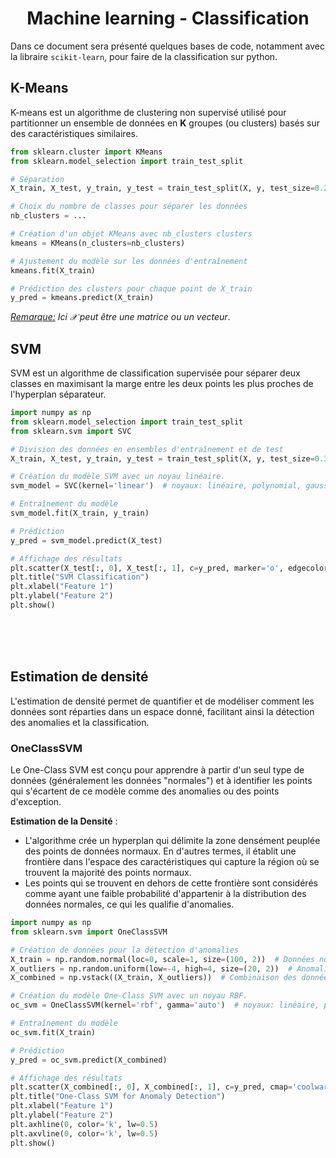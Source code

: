 <h1 align='center'> Machine learning - Classification </h1>

Dans ce document sera présenté quelques bases de code, notamment avec la libraire `scikit-learn`, pour faire de la classification sur python.


## K-Means
K-means est un algorithme de clustering non supervisé utilisé pour partitionner un ensemble de données en **K** groupes (ou clusters) basés sur des caractéristiques similaires. 

```python
from sklearn.cluster import KMeans
from sklearn.model_selection import train_test_split

# Séparation 
X_train, X_test, y_train, y_test = train_test_split(X, y, test_size=0.2, random_state=42)

# Choix du nombre de classes pour séparer les données
nb_clusters = ...

# Création d'un objet KMeans avec nb_clusters clusters
kmeans = KMeans(n_clusters=nb_clusters)  

# Ajustement du modèle sur les données d'entraînement
kmeans.fit(X_train)  

# Prédiction des clusters pour chaque point de X_train
y_pred = kmeans.predict(X_train)

```

*<u>Remarque:</u> Ici $\mathcal{X}$ peut être une matrice ou un vecteur*.



## SVM
SVM est un algorithme de classification supervisée pour séparer deux classes en maximisant la marge entre les deux points les plus proches de l'hyperplan séparateur.


```python
import numpy as np
from sklearn.model_selection import train_test_split
from sklearn.svm import SVC

# Division des données en ensembles d'entraînement et de test
X_train, X_test, y_train, y_test = train_test_split(X, y, test_size=0.3, random_state=42)

# Création du modèle SVM avec un noyau linéaire.
svm_model = SVC(kernel='linear')  # noyaux: linéaire, polynomial, gaussien (RBF), sigmoïd...

# Entraînement du modèle
svm_model.fit(X_train, y_train)

# Prédiction
y_pred = svm_model.predict(X_test)

# Affichage des résultats
plt.scatter(X_test[:, 0], X_test[:, 1], c=y_pred, marker='o', edgecolor='k')
plt.title("SVM Classification")
plt.xlabel("Feature 1")
plt.ylabel("Feature 2")
plt.show()
```

<br>
<br>
<br>

## Estimation de densité
L'estimation de densité permet de quantifier et de modéliser comment les données sont réparties dans un espace donné, facilitant ainsi la détection des anomalies et la classification.


### OneClassSVM
Le One-Class SVM est conçu pour apprendre à partir d'un seul type de données (généralement les données "normales") et à identifier les points qui s'écartent de ce modèle comme des anomalies ou des points d'exception.

**Estimation de la Densité** :
   - L'algorithme crée un hyperplan qui délimite la zone densément peuplée des points de données normaux. En d'autres termes, il établit une frontière dans l'espace des caractéristiques qui capture la région où se trouvent la majorité des points normaux.
   - Les points qui se trouvent en dehors de cette frontière sont considérés comme ayant une faible probabilité d'appartenir à la distribution des données normales, ce qui les qualifie d'anomalies.


```python
import numpy as np
from sklearn.svm import OneClassSVM

# Création de données pour la détection d'anomalies
X_train = np.random.normal(loc=0, scale=1, size=(100, 2))  # Données normales
X_outliers = np.random.uniform(low=-4, high=4, size=(20, 2))  # Anomalies
X_combined = np.vstack((X_train, X_outliers))  # Combinaison des données

# Création du modèle One-Class SVM avec un noyau RBF.
oc_svm = OneClassSVM(kernel='rbf', gamma='auto')  # noyaux: linéaire, polynomial, gaussien (RBF), sigmoïd...

# Entraînement du modèle
oc_svm.fit(X_train)

# Prédiction
y_pred = oc_svm.predict(X_combined)

# Affichage des résultats
plt.scatter(X_combined[:, 0], X_combined[:, 1], c=y_pred, cmap='coolwarm', marker='o', edgecolor='k')
plt.title("One-Class SVM for Anomaly Detection")
plt.xlabel("Feature 1")
plt.ylabel("Feature 2")
plt.axhline(0, color='k', lw=0.5)
plt.axvline(0, color='k', lw=0.5)
plt.show()
```